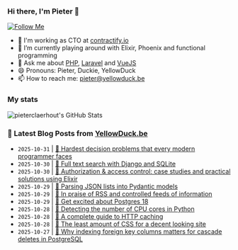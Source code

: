 ### Hi there, I'm Pieter 👋  
[![Follow Me](https://img.shields.io/github/followers/pieterclaerhout?label=Follow&style=social)](https://github.com/pieterclaerhout)

- 🏢 I'm working as CTO at [contractify.io](https://contractify.io)
- 🌱 I’m currently playing around with Elixir, Phoenix and functional programming
- 💬 Ask me about [PHP](https://php.net), [Laravel](http://laravel.com) and [VueJS](https://vuejs.org)
- 😄 Pronouns: Pieter, Duckie, YellowDuck
- 📫 How to reach me: pieter@yellowduck.be

### My stats

![pieterclaerhout's GitHub Stats](https://github-readme-stats.vercel.app/api?username=pieterclaerhout&show_icons=true&count_private=true&line_height=40)

### 📩 Latest Blog Posts from [YellowDuck.be](https://www.yellowduck.be/)
<!-- BLOG-POST-LIST:START -->
- `2025-10-31` | [🔗 Hardest decision problems that every modern programmer faces](https://www.yellowduck.be/posts/hardest-decision-problems-that-every-modern-programmer-faces)  
- `2025-10-30` | [🔗 Full text search with Django and SQLite](https://www.yellowduck.be/posts/full-text-search-with-django-and-sqlite)  
- `2025-10-30` | [🔗 Authorization &amp; access control: case studies and practical solutions using Elixir](https://www.yellowduck.be/posts/authorization-access-control-case-studies-and-practical-solutions-using-elixir)  
- `2025-10-29` | [🐥 Parsing JSON lists into Pydantic models](https://www.yellowduck.be/posts/parsing-json-lists-into-pydantic-models)  
- `2025-10-29` | [🔗 In praise of RSS and controlled feeds of information](https://www.yellowduck.be/posts/in-praise-of-rss-and-controlled-feeds-of-information)  
- `2025-10-29` | [🔗 Get excited about Postgres 18](https://www.yellowduck.be/posts/get-excited-about-postgres-18)  
- `2025-10-28` | [🐥 Detecting the number of CPU cores in Python](https://www.yellowduck.be/posts/detecting-the-number-of-cpu-cores-in-python)  
- `2025-10-28` | [🔗 A complete guide to HTTP caching](https://www.yellowduck.be/posts/a-complete-guide-to-http-caching)  
- `2025-10-28` | [🔗 The least amount of CSS for a decent looking site](https://www.yellowduck.be/posts/the-least-amount-of-css-for-a-decent-looking-site)  
- `2025-10-27` | [🐥 Why indexing foreign key columns matters for cascade deletes in PostgreSQL](https://www.yellowduck.be/posts/why-indexing-foreign-key-columns-matters-for-cascade-deletes-in-postgresql)  

<!-- BLOG-POST-LIST:END -->

